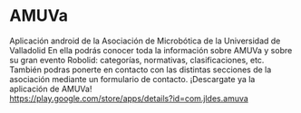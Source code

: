 # AMUVa
Aplicación android de la Asociación de Microbótica de la Universidad de Valladolid
En ella podrás conocer toda la información sobre AMUVa y sobre su gran evento Robolid: categorías, normativas, clasificaciones, etc.   
También podras ponerte en contacto con las distintas secciones de la asociación mediante un formulario de contacto.
¡Descargate ya la aplicación de AMUVa!  
https://play.google.com/store/apps/details?id=com.jldes.amuva
